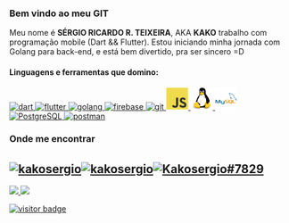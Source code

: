 ### Bem vindo ao meu GIT

Meu nome é **SÉRGIO RICARDO R. TEIXEIRA**, AKA **KAKO** trabalho com programação mobile (Dart && Flutter).
Estou iniciando minha jornada com Golang para back-end, e está bem divertido, pra ser sincero =D

#### Linguagens e ferramentas que domino:
<p align="left"> <a href="https://dart.dev" target="_blank"> <img src="https://www.vectorlogo.zone/logos/dartlang/dartlang-icon.svg" alt="dart" width="40" height="40"/> </a> <a href="https://flutter.dev" target="_blank"> <img src="https://www.vectorlogo.zone/logos/flutterio/flutterio-icon.svg" alt="flutter" width="40" height="40"/> </a> <a href="https://go.dev" target="_blank"> <img src="https://www.vectorlogo.zone/logos/golang/golang-icon.svg" alt="golang" width="40" height="40"/> </a> <a href="https://firebase.google.com/" target="_blank"> <img src="https://www.vectorlogo.zone/logos/firebase/firebase-icon.svg" alt="firebase" width="40" height="40"/> </a> <a href="https://git-scm.com/" target="_blank"> <img src="https://www.vectorlogo.zone/logos/git-scm/git-scm-icon.svg" alt="git" width="40" height="40"/> </a> <a href="https://developer.mozilla.org/en-US/docs/Web/JavaScript" target="_blank"> <img src="https://raw.githubusercontent.com/devicons/devicon/master/icons/javascript/javascript-original.svg" alt="javascript" width="40" height="40"/> </a> <a href="https://www.linux.org/" target="_blank"> <img src="https://raw.githubusercontent.com/devicons/devicon/master/icons/linux/linux-original.svg" alt="linux" width="40" height="40"/> </a> <a href="https://www.mysql.com/" target="_blank"> <img src="https://raw.githubusercontent.com/devicons/devicon/master/icons/mysql/mysql-original-wordmark.svg" alt="mysql" width="40" height="40"/> </a> <a href="https://www.postgresql.org/" target="_blank"> <img src="https://www.vectorlogo.zone/logos/postgresql/postgresql-icon.svg" alt="PostgreSQL" width="40" height="40"/> </a> <a href="https://postman.com" target="_blank"> <img src="https://www.vectorlogo.zone/logos/getpostman/getpostman-icon.svg" alt="postman" width="40" height="40"/> </a> </p>


### Onde me encontrar

<a href="https://linkedin.com/in/kakosergio" target="blank"><img align="center" src="https://raw.githubusercontent.com/rahuldkjain/github-profile-readme-generator/master/src/images/icons/Social/linked-in-alt.svg" alt="kakosergio" height="30" width="40" /></a><a href="https://instagram.com/kakosergio" target="blank"><img align="center" src="https://raw.githubusercontent.com/rahuldkjain/github-profile-readme-generator/master/src/images/icons/Social/instagram.svg" alt="kakosergio" height="30" width="40" /></a><a href="https://discord.gg/Kakosergio#7829" target="blank"><img align="center" src="https://raw.githubusercontent.com/rahuldkjain/github-profile-readme-generator/master/src/images/icons/Social/discord.svg" alt="Kakosergio#7829" height="30" width="40" /></a>
------------


<div>
  <a href="https://github.com/kakosergio">
  <img height="180em" src="https://github-readme-stats.vercel.app/api?username=kakosergio&show_icons=true&theme=dracula&include_all_commits=true&count_private=true"/>
  <img height="180em" src="https://github-readme-stats.vercel.app/api/top-langs/?username=kakosergio&layout=compact&langs_count=7&theme=dracula"/>
</div>

![visitor badge](https://visitor-badge.glitch.me/badge?page_id=kakosergio)
<!---
Senrathy/Senrathy is a ✨ special ✨ repository because its `README.md` (this file) appears on your GitHub profile.
You can click the Preview link to take a look at your changes.
--->
